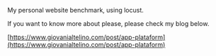 My personal website benchmark, using locust.

If you want to know more about please, please check my blog below.

[https://www.giovanialtelino.com/post/app-plataform](https://www.giovanialtelino.com/post/app-plataform)